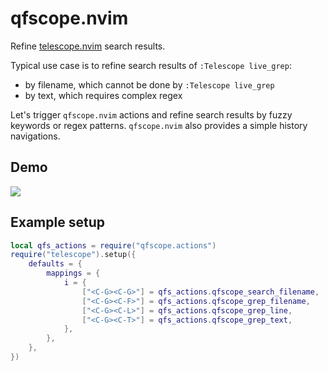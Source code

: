 # qfscope.nvim

Refine [telescope.nvim](https://github.com/nvim-telescope/telescope.nvim) search results.

Typical use case is to refine search results of `:Telescope live_grep`:

- by filename, which cannot be done by `:Telescope live_grep`
- by text, which requires complex regex

Let's trigger `qfscope.nvim` actions and refine search results by fuzzy keywords or regex patterns.
`qfscope.nvim` also provides a simple history navigations.

## Demo

![](https://github.com/user-attachments/assets/5c073f15-9342-4269-8aa8-a7e7ec17ea99)

## Example setup

```lua
local qfs_actions = require("qfscope.actions")
require("telescope").setup({
	defaults = {
		mappings = {
			i = {
				["<C-G><C-G>"] = qfs_actions.qfscope_search_filename,
				["<C-G><C-F>"] = qfs_actions.qfscope_grep_filename,
				["<C-G><C-L>"] = qfs_actions.qfscope_grep_line,
				["<C-G><C-T>"] = qfs_actions.qfscope_grep_text,
			},
		},
	},
})
```
